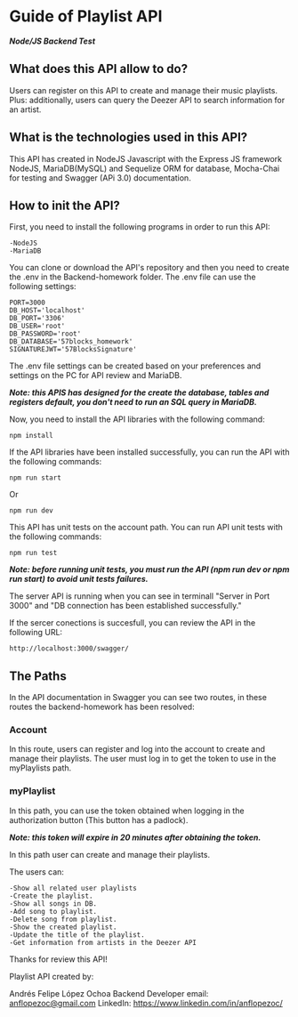 # Guide of Playlist API
***Node/JS Backend Test*** 

## What does this API allow to do?
Users can register on this API to create and manage their music playlists.
Plus: additionally, users can query the Deezer API to search information for an artist.

## What is the technologies used in this API?
This API has created in NodeJS Javascript with the Express JS framework NodeJS, MariaDB(MySQL) and Sequelize ORM for database, Mocha-Chai for testing and Swagger (APi 3.0) documentation.

## How to init the API?
First, you need to install the following programs in order to run this API:

    -NodeJS
    -MariaDB

You can clone or download the API's repository and then you need to create the .env in the Backend-homework folder. The .env file can use the following settings:

    PORT=3000
    DB_HOST='localhost'
    DB_PORT='3306'
    DB_USER='root'
    DB_PASSWORD='root'
    DB_DATABASE='57blocks_homework'
    SIGNATUREJWT='57BlocksSignature'

The .env file settings can be created based on your preferences and settings on the PC for API review and MariaDB.

***Note: this APIS has designed for the create the database, tables and registers default, you don't need to run an SQL query in MariaDB.***

Now, you need to install the API libraries with the following command:

    npm install

If the API libraries have been installed successfully, you can run the API with the following commands:

    npm run start
     
Or

    npm run dev 

This API has unit tests on the account path. You can run API unit tests with the following commands:

    npm run test

***Note: before running unit tests, you must run the API (npm run dev or npm run start) to avoid unit tests failures.***

The server API is running when you can see in terminall "Server in Port 3000" and "DB connection has been established successfully."

If the sercer conections is succesfull, you can review the API in the following URL:

    http://localhost:3000/swagger/


## The Paths

In the API documentation in Swagger you can see two routes, in these routes the backend-homework has been resolved:

### Account 

In this route, users can register and log into the account to create and manage their playlists. The user must log in to get the token to use in the myPlaylists path.

### myPlaylist 


In this path, you can use the token obtained when logging in the authorization button (This button has a padlock).

***Note: this token will expire in 20 minutes after obtaining the token.***

In this path user can create and manage their playlists.

The users can:

    -Show all related user playlists
    -Create the playlist.
    -Show all songs in DB.
    -Add song to playlist.
    -Delete song from playlist.
    -Show the created playlist.
    -Update the title of the playlist.
    -Get information from artists in the Deezer API


Thanks for review this API!

Playlist API created by:

Andrés Felipe López Ochoa
    Backend Developer
    email: anflopezoc@gmail.com
    LinkedIn: https://www.linkedin.com/in/anflopezoc/